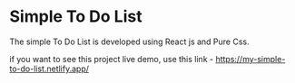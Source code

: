 # Simple To Do List

The simple To Do List is developed using React js and Pure Css.

if you want to see this project live demo, use this link - https://my-simple-to-do-list.netlify.app/
